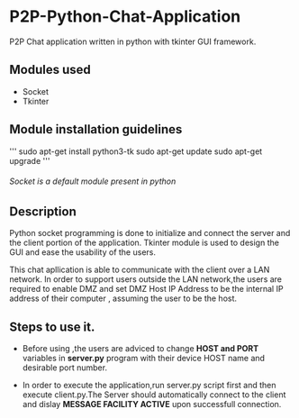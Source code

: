 # P2P-Python-Chat-Application
P2P Chat application written in python with tkinter GUI framework.

## Modules used
- Socket
- Tkinter

## Module installation guidelines
''' 
sudo apt-get install python3-tk
sudo apt-get update
sudo apt-get upgrade
'''
###### Socket is a default module present in python

## Description
Python socket programming is done to initialize and connect the server and the client portion of the application.
Tkinter module is used to design the GUI and ease the usability of the users.

This chat apllication is able to communicate with the client over a LAN network.
In order to support users outside the LAN network,the users are required to enable DMZ and set DMZ Host IP Address to be the internal IP address of their computer , assuming the user to be the host.

## Steps to use it.
- Before using ,the users are adviced to change **HOST and PORT** variables in **server.py** program with their device HOST name and desirable port number.

- In order to execute the application,run server.py script first and then execute client.py.The Server should automatically connect to the client and dislay **MESSAGE FACILITY ACTIVE** upon successfull connection.
